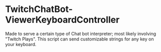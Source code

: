 # TwitchChatBot-ViewerKeyboardController
Made to serve a certain type of Chat bot interpreter; most likely involving "Twitch Plays". This script can send customizable strings for any key on your keyboard. 
